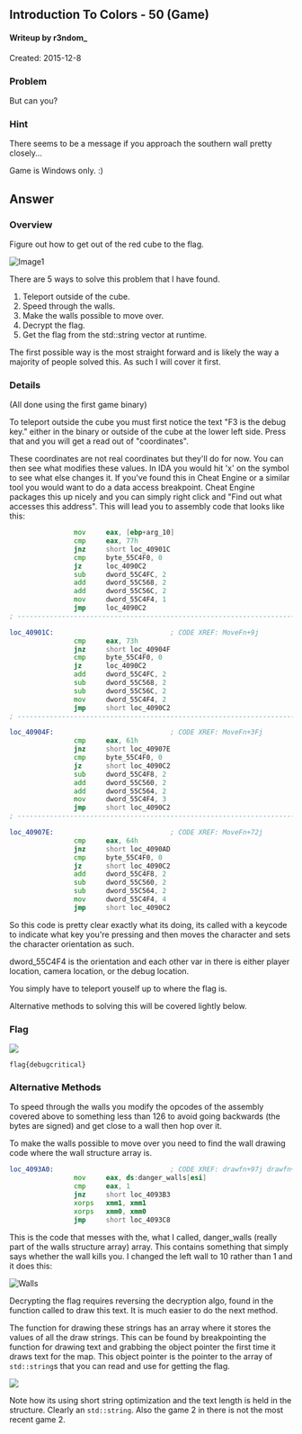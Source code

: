 ## Introduction To Colors - 50 (Game) ##
#### Writeup by r3ndom_ #####
Created: 2015-12-8

### Problem ###
But can you?

### Hint ###
There seems to be a message if you approach the southern wall pretty closely...

Game is Windows only. :)

## Answer ##

### Overview ###
Figure out how to get out of the red cube to the flag.

![Image1](images/game.PNG)

There are 5 ways to solve this problem that I have found. 
1) Teleport outside of the cube.
2) Speed through the walls.
3) Make the walls possible to move over.
4) Decrypt the flag.
5) Get the flag from the std::string vector at runtime.

The first possible way is the most straight forward and is likely the way a majority of people solved this. As such I will cover it first. 

### Details ###

(All done using the first game binary)

To teleport outside the cube you must first notice the text "F3 is the debug key." either in the binary or outside of the cube at the lower left side. Press that and you will get a read out of "coordinates".

These coordinates are not real coordinates but they'll do for now. You can then see what modifies these values. In IDA you would hit 'x' on the symbol to see what else changes it. If you've found this in Cheat Engine or a similar tool you would want to do a data access breakpoint. Cheat Engine packages this up nicely and you can simply right click and "Find out what accesses this address". This will lead you to assembly code that looks like this:

```asm
                mov     eax, [ebp+arg_10]
                cmp     eax, 77h
                jnz     short loc_40901C
                cmp     byte_55C4F0, 0
                jz      loc_4090C2
                sub     dword_55C4FC, 2
                add     dword_55C568, 2
                add     dword_55C56C, 2
                mov     dword_55C4F4, 1
                jmp     loc_4090C2
; ---------------------------------------------------------------------------

loc_40901C:                             ; CODE XREF: MoveFn+9j
                cmp     eax, 73h
                jnz     short loc_40904F
                cmp     byte_55C4F0, 0
                jz      loc_4090C2
                add     dword_55C4FC, 2
                sub     dword_55C568, 2
                sub     dword_55C56C, 2
                mov     dword_55C4F4, 2
                jmp     short loc_4090C2
; ---------------------------------------------------------------------------

loc_40904F:                             ; CODE XREF: MoveFn+3Fj
                cmp     eax, 61h
                jnz     short loc_40907E
                cmp     byte_55C4F0, 0
                jz      short loc_4090C2
                sub     dword_55C4F8, 2
                add     dword_55C560, 2
                add     dword_55C564, 2
                mov     dword_55C4F4, 3
                jmp     short loc_4090C2
; ---------------------------------------------------------------------------

loc_40907E:                             ; CODE XREF: MoveFn+72j
                cmp     eax, 64h
                jnz     short loc_4090AD
                cmp     byte_55C4F0, 0
                jz      short loc_4090C2
                add     dword_55C4F8, 2
                sub     dword_55C560, 2
                sub     dword_55C564, 2
                mov     dword_55C4F4, 4
                jmp     short loc_4090C2
```

So this code is pretty clear exactly what its doing, its called with a keycode to indicate what key you're pressing and then moves the character and sets the character orientation as such.

dword_55C4F4 is the orientation and each other var in there is either player location, camera location, or the debug location. 

You simply have to teleport youself up to where the flag is.

Alternative methods to solving this will be covered lightly below.

### Flag ###

![](images/game1flag.PNG)

    flag{debugcritical}

### Alternative Methods ###

To speed through the walls you modify the opcodes of the assembly covered above to something less than 126 to avoid going backwards (the bytes are signed) and get close to a wall then hop over it.

To make the walls possible to move over you need to find the wall drawing code where the wall structure array is.

```asm
loc_4093A0:                             ; CODE XREF: drawfn+97j drawfn+160j
                mov     eax, ds:danger_walls[esi]
                cmp     eax, 1
                jnz     short loc_4093B3
                xorps   xmm1, xmm1
                xorps   xmm0, xmm0
                jmp     short loc_4093C8
```

This is the code that messes with the, what I called, danger_walls (really part of the walls structure array) array. This contains something that simply says whether the wall kills you. I changed the left wall to 10 rather than 1 and it does this:

![Walls](images/game1walls.PNG)

Decrypting the flag requires reversing the decryption algo, found in the function called to draw this text. It is much easier to do the next method.

The function for drawing these strings has an array where it stores the values of all the draw strings. This can be found by breakpointing the function for drawing text and grabbing the object pointer the first time it draws text for the map. This object pointer is the pointer to the array of `std::string`s that you can read and use for getting the flag.

![](images/game1arr.PNG)

Note how its using short string optimization and the text length is held in the structure. Clearly an `std::string`. Also the game 2 in there is not the most recent game 2.

